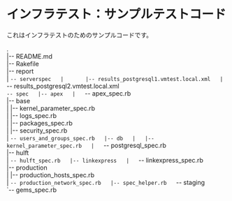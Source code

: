 # インフラテスト：サンプルテストコード

これはインフラテストのためのサンプルコードです。

.  
|-- README.md  
|-- Rakefile  
|-- report  
|   `-- serverspec  
|       |-- results_postgresql1.vmtest.local.xml  
|       `-- results_postgresql2.vmtest.local.xml  
`-- spec  
    |-- apex  
    |   `-- apex_spec.rb  
    |-- base  
    |   |-- kernel_parameter_spec.rb  
    |   |-- logs_spec.rb  
    |   |-- packages_spec.rb  
    |   |-- security_spec.rb  
    |   `-- users_and_groups_spec.rb  
    |-- db  
    |   |-- kernel_parameter_spec.rb  
    |   `-- postgresql_spec.rb  
    |-- hulft  
    |   `-- hulft_spec.rb  
    |-- linkexpress  
    |   `-- linkexpress_spec.rb  
    |-- production  
    |   |-- production_hosts_spec.rb  
    |   `-- production_network_spec.rb  
    |-- spec_helper.rb  
    `-- staging  
        `-- gems_spec.rb  
  

